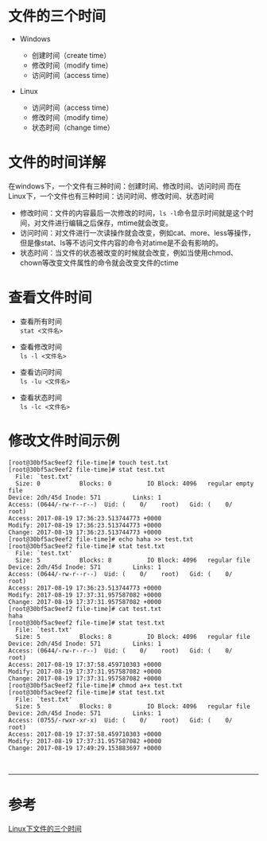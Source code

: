 # 文件的三个时间
- Windows
  - 创建时间（create time）
  - 修改时间（modify time）
  - 访问时间（access time）

- Linux
  - 访问时间（access time）
  - 修改时间（modify time）
  - 状态时间（change time）


# 文件的时间详解
在windows下，一个文件有三种时间：创建时间、修改时间、访问时间
而在Linux下，一个文件也有三种时间：访问时间、修改时间、状态时间

- 修改时间：文件的内容最后一次修改的时间，`ls -l`命令显示时间就是这个时间，对文件进行编辑之后保存，mtime就会改变。
- 访问时间：对文件进行一次读操作就会改变，例如cat、more、less等操作，但是像stat、ls等不访问文件内容的命令对atime是不会有影响的。
- 状态时间：当文件的状态被改变的时候就会改变，例如当使用chmod、chown等改变文件属性的命令就会改变文件的ctime


# 查看文件时间
- 查看所有时间  
`stat <文件名>`

- 查看修改时间  
`ls -l <文件名>`

- 查看访问时间  
`ls -lu <文件名>`

- 查看状态时间  
`ls -lc <文件名>`


# 修改文件时间示例
```
[root@30bf5ac9eef2 file-time]# touch test.txt
[root@30bf5ac9eef2 file-time]# stat test.txt
  File: `test.txt'
  Size: 0         	Blocks: 0          IO Block: 4096   regular empty file
Device: 2dh/45d	Inode: 571         Links: 1
Access: (0644/-rw-r--r--)  Uid: (    0/    root)   Gid: (    0/    root)
Access: 2017-08-19 17:36:23.513744773 +0000
Modify: 2017-08-19 17:36:23.513744773 +0000
Change: 2017-08-19 17:36:23.513744773 +0000
[root@30bf5ac9eef2 file-time]# echo haha >> test.txt
[root@30bf5ac9eef2 file-time]# stat test.txt
  File: `test.txt'
  Size: 5         	Blocks: 8          IO Block: 4096   regular file
Device: 2dh/45d	Inode: 571         Links: 1
Access: (0644/-rw-r--r--)  Uid: (    0/    root)   Gid: (    0/    root)
Access: 2017-08-19 17:36:23.513744773 +0000
Modify: 2017-08-19 17:37:31.957587082 +0000
Change: 2017-08-19 17:37:31.957587082 +0000
[root@30bf5ac9eef2 file-time]# cat test.txt
haha
[root@30bf5ac9eef2 file-time]# stat test.txt
  File: `test.txt'
  Size: 5         	Blocks: 8          IO Block: 4096   regular file
Device: 2dh/45d	Inode: 571         Links: 1
Access: (0644/-rw-r--r--)  Uid: (    0/    root)   Gid: (    0/    root)
Access: 2017-08-19 17:37:58.459710303 +0000
Modify: 2017-08-19 17:37:31.957587082 +0000
Change: 2017-08-19 17:37:31.957587082 +0000
[root@30bf5ac9eef2 file-time]# chmod a+x test.txt
[root@30bf5ac9eef2 file-time]# stat test.txt
  File: `test.txt'
  Size: 5         	Blocks: 8          IO Block: 4096   regular file
Device: 2dh/45d	Inode: 571         Links: 1
Access: (0755/-rwxr-xr-x)  Uid: (    0/    root)   Gid: (    0/    root)
Access: 2017-08-19 17:37:58.459710303 +0000
Modify: 2017-08-19 17:37:31.957587082 +0000
Change: 2017-08-19 17:49:29.153883697 +0000
```


<br/>

---
# 参考


[Linux下文件的三个时间][1]

[1]: http://www.cnblogs.com/MrListening/p/5793944.html

